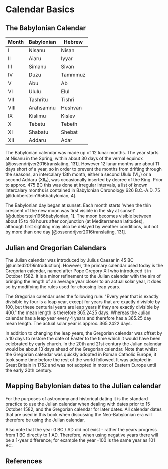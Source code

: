 # Calendar Basics

## The Babylonian Calendar

| Month | Babylonian | Hebrew  |
| ----- | ---------- | ------- |
| I     | Nisanu     | Nisan   |
| II    | Aiaru      | Iyyar   |
| III   | Simanu     | Sivan   |
| IV    | Duzu       | Tammmuz |
| V     | Abu        | Ab      |
| VI    | Ululu      | Elul    |
| VII   | Tashritu   | Tishri  |
| VIII  | Arahsamnu  | Heshvan |
| IX    | Kislimu    | Kislev  |
| X     | Tebetu     | Tebeth  |
| XI    | Shabatu    | Shebat  |
| XII   | Addaru     | Adar    |

The Babylonian calendar was made up of 12 lunar months. The year starts at Nisanu in the Spring; within about 30 days of
the vernal equinox [@ossendrijver2016translating, 131]. However 12 lunar months are about 11 days short of a year, so in
order to prevent the months from drifting through the seasons, an intercalary 13th month, either a second Ululu (VI₂) or
a second Addaru (XII₂), was occasionally inserted by decree of the King. Prior to approx. 475 BC this was done at
irregular intervals, a list of known intercalary months is contained in Babylonian Chronology 626 B.C.-A.D. 75
[@dubberstein1956babylonian, 4].

The Babylonian day began at sunset. Each month starts 'when the thin crescent of the new moon was first visible in the
sky at sunset' [@dubberstein1956babylonian, 1]. The moon becomes visible between about 15 to 48 hours after conjunction
(at Mediterranean latitudes), although first sighting may also be delayed by weather conditions, but not by more than
one day [@ossendrijver2016translating, 131].

## Julian and Gregorian Calendars

The Julian calendar was introduced by Julius Caesar in 45 BC [@united2019introduction]. However, the primary calendar
used today is the Gregorian calendar, named after Pope Gregory XII who introduced it in October 1582. It is a minor
refinement to the Julian calendar with the aim of bringing the length of an average year closer to an actual solar year,
it does so by modifying the rules used for choosing leap years.

The Gregorian calendar uses the following rule: "Every year that is exactly divisible by four is a leap year, except for
years that are exactly divisible by 100, but these centurial years are leap years if they are exactly divisible by 400."
the mean length is therefore 365.2425 days. Whereas the Julian calendar has a leap year every 4 years and therefore has
a 365.25 day mean length. The actual solar year is approx. 365.2422 days.

In addition to changing the leap years, the Gregorian calendar was offset by a 10 days to restore the date of Easter to
the time which it would have been celebrated by early church. In the 20th and 21st century the Julian calendar would be
about 13 days ahead of the Gregorian calendar. Note that whilst the Gregorian calendar was quickly adopted in Roman
Catholic Europe, it took some time before the rest of the world followed. It was adopted in Great Britain in 1752 and
was not adopted in most of Eastern Europe until the early 20th century.

## Mapping Babylonian dates to the Julian calendar

For the purposes of astronomy and historical dating it is the standard practice to use the Julian calendar when dealing
with dates prior to 15 October 1582, and the Gregorian calendar for later dates. All calendar dates that are used in
this book when discussing the Neo-Babylonian era will therefore be using the Julian calendar.

Also note that the year 0 BC / AD did not exist - rather the years progress from 1 BC directly to 1 AD. Therefore, when
using negative years there will be a 1-year difference; for example the year -100 is the same year as 101 BC.

## References
